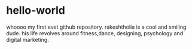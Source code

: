 # hello-world
whoooo my first evet github repository.
rakeshtholia is a cool and smiling dude. his life revolves around fitness,dance, designing, psychology and digital marketing.
